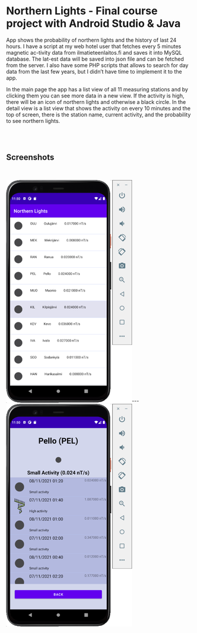 # Northern Lights - Final course project with Android Studio & Java

App shows the probability of northern lights and the history of last 24 hours. I have a script at my web hotel user that fetches every 5 minutes magnetic ac-tivity data from ilmatieteenlaitos.fi and saves it into MySQL database. The lat-est data will be saved into json file and can be fetched from the server. I also have some PHP scripts that allows to search for day data from the last few years, but I didn’t have time to implement it to the app.

In the main page the app has a list view of all 11 measuring stations and by clicking them you can see more data in a new view. If the activity is high, there will be an icon of northern lights and otherwise a black circle. In the detail view is a list view that shows the activity on every 10 minutes and the top of screen, there is the station name, current activity, and the probability to see northern lights.

<br/><br/>

## Screenshots

<br/>

<img alt="simulator 1" src="readme_images/1_simulator.png" height="600px">---
<img alt="simulator 2" src="readme_images/2_simulator.png" height="600px">
